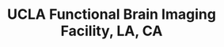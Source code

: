 ---
title: "UCLA Functional Brain Imaging Facility, LA, CA"
project_id: 
conference_id: ""
presenters:
   - peter_bandettini
summary: "<p>UCLA Functional Brain Imaging Facility, LA, CA</p>"
file: /assets/presentations/T128.ppt
filename: T128.ppt
layout: presentation
---